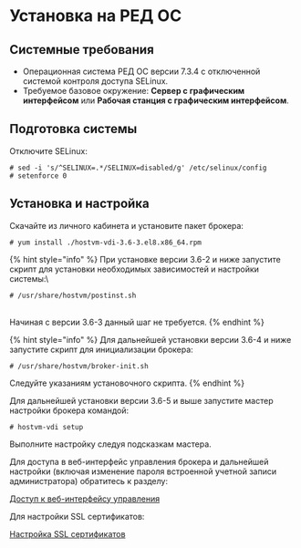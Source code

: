 # Установка на РЕД ОС

## Системные требования <a href="#requirements" id="requirements"></a>

* Операционная система РЕД ОС версии 7.3.4 с отключенной системой контроля доступа SELinux.
* Требуемое базовое окружение: **Сервер с графическим интерфейсом** или **Рабочая станция с графическим интерфейсом**.

## Подготовка системы <a href="#preparation" id="preparation"></a>

Отключите SELinux:

```shell-session
# sed -i 's/^SELINUX=.*/SELINUX=disabled/g' /etc/selinux/config
# setenforce 0
```

## Установка и настройка <a href="#install" id="install"></a>

Скачайте из личного кабинета и установите пакет брокера:

```shell-session
# yum install ./hostvm-vdi-3.6-3.el8.x86_64.rpm
```

{% hint style="info" %}
При установке версии 3.6-2 и ниже запустите скрипт для установки необходимых зависимостей и настройки системы:\


```shell-session
# /usr/share/hostvm/postinst.sh
```

\
Начиная с версии 3.6-3 данный шаг не требуется.
{% endhint %}

{% hint style="info" %}
Для дальнейшей установки версии 3.6-4 и ниже запустите скрипт для инициализации брокера:

```shell-session
# /usr/share/hostvm/broker-init.sh
```

Следуйте указаниям установочного скрипта.
{% endhint %}

Для дальнейшей установки версии 3.6-5 и выше запустите мастер настройки брокера командой:

```shell-session
# hostvm-vdi setup
```

Выполните настройку следуя подсказкам мастера.

Для доступа в веб-интерфейс управления брокера и дальнейшей настройки (включая изменение пароля встроенной учетной записи администратора) обратитесь к разделу:

[Доступ к веб-интерфейсу управления](./#accessing-web-interface)

Для настройки SSL сертификатов:

[Настройка SSL сертификатов](./#ssl-certificates)

